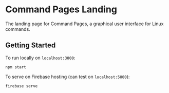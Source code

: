 
# Command Pages Landing 

The landing page for Command Pages, a graphical user interface for Linux commands.

## Getting Started

To run locally on `localhost:3000`:

    npm start

To serve on Firebase hosting (can test on `localhost:5000`):

    firebase serve

